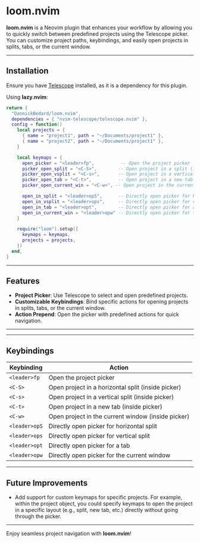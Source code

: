 # loom.nvim

**loom.nvim** is a Neovim plugin that enhances your workflow by allowing you to quickly switch between predefined projects using the Telescope picker. You can customize project paths, keybindings, and easily open projects in splits, tabs, or the current window.

---

## Installation

Ensure you have [Telescope](https://github.com/nvim-telescope/telescope.nvim) installed, as it is a dependency for this plugin.

Using **lazy.nvim**:

```lua
return {
  "DannickBedard/loom.nvim",
  dependencies = { "nvim-telescope/telescope.nvim" },
  config = function()
    local projects = {
      { name = "project1", path = "~/Documents/project1" },
      { name = "project2", path = "~/Documents/project1" },
    }

    local keymaps = {
      open_picker = "<leader>fp",          -- Open the project picker
      picker_open_split = "<C-S>",        -- Open project in a split (inside the picker)
      picker_open_vsplit = "<C-s>",       -- Open project in a vertical split (inside the picker)
      picker_open_tab = "<C-t>",          -- Open project in a new tab (inside the picker)
      picker_open_current_win = "<C-w>", -- Open project in the current window (inside the picker)

      open_in_split = "<leader>opS",      -- Directly open picker for horizontal split
      open_in_vsplit = "<leader>ops",     -- Directly open picker for vertical split
      open_in_tab = "<leader>opt",        -- Directly open picker for a tab
      open_in_current_win = "<leader>opw" -- Directly open picker for the current window
    }

    require("loom").setup({
      keymaps = keymaps,
      projects = projects,
    })
  end,
}
```

---

## Features

- **Project Picker**: Use Telescope to select and open predefined projects.
- **Customizable Keybindings**: Bind specific actions for opening projects in splits, tabs, or the current window.
- **Action Prepend**: Open the picker with predefined actions for quick navigation.

---


---

## Keybindings

| Keybinding    | Action                                          |
| ------------- | ----------------------------------------------- |
| `<leader>fp`  | Open the project picker                         |
| `<C-S>`       | Open project in a horizontal split (inside picker) |
| `<C-s>`       | Open project in a vertical split (inside picker)   |
| `<C-t>`       | Open project in a new tab (inside picker)          |
| `<C-w>`       | Open project in the current window (inside picker) |
| `<leader>opS` | Directly open picker for horizontal split          |
| `<leader>ops` | Directly open picker for vertical split            |
| `<leader>opt` | Directly open picker for a tab                     |
| `<leader>opw` | Directly open picker for the current window        |

---

## Future Improvements

- Add support for custom keymaps for specific projects. For example, within the project object, you could specify keymaps to open the project in a specific layout (e.g., split, new tab, etc.) directly without going through the picker.

---

Enjoy seamless project navigation with **loom.nvim**!


